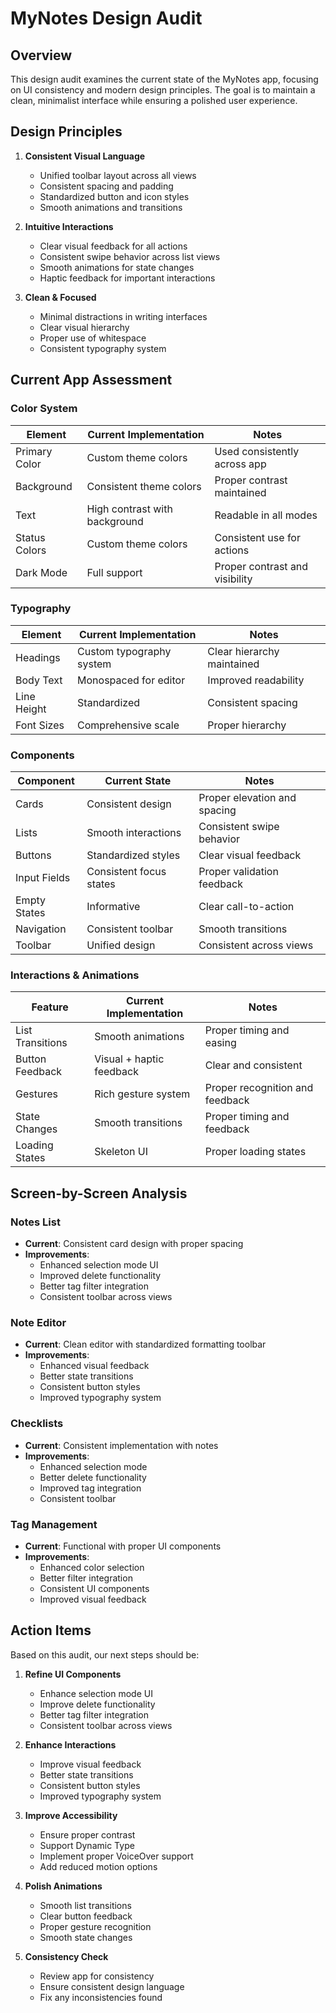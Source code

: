 # MyNotes Design Audit

## Overview

This design audit examines the current state of the MyNotes app, focusing on UI consistency and modern design principles. The goal is to maintain a clean, minimalist interface while ensuring a polished user experience.

## Design Principles

1. **Consistent Visual Language**
   - Unified toolbar layout across all views
   - Consistent spacing and padding
   - Standardized button and icon styles
   - Smooth animations and transitions

2. **Intuitive Interactions**
   - Clear visual feedback for all actions
   - Consistent swipe behavior across list views
   - Smooth animations for state changes
   - Haptic feedback for important interactions

3. **Clean & Focused**
   - Minimal distractions in writing interfaces
   - Clear visual hierarchy
   - Proper use of whitespace
   - Consistent typography system

## Current App Assessment

### Color System

| Element | Current Implementation | Notes |
|---------|------------------------|--------|
| Primary Color | Custom theme colors | Used consistently across app |
| Background | Consistent theme colors | Proper contrast maintained |
| Text | High contrast with background | Readable in all modes |
| Status Colors | Custom theme colors | Consistent use for actions |
| Dark Mode | Full support | Proper contrast and visibility |

### Typography

| Element | Current Implementation | Notes |
|---------|------------------------|--------|
| Headings | Custom typography system | Clear hierarchy maintained |
| Body Text | Monospaced for editor | Improved readability |
| Line Height | Standardized | Consistent spacing |
| Font Sizes | Comprehensive scale | Proper hierarchy |

### Components

| Component | Current State | Notes |
|-----------|--------------|--------|
| Cards | Consistent design | Proper elevation and spacing |
| Lists | Smooth interactions | Consistent swipe behavior |
| Buttons | Standardized styles | Clear visual feedback |
| Input Fields | Consistent focus states | Proper validation feedback |
| Empty States | Informative | Clear call-to-action |
| Navigation | Consistent toolbar | Smooth transitions |
| Toolbar | Unified design | Consistent across views |

### Interactions & Animations

| Feature | Current Implementation | Notes |
|---------|------------------------|--------|
| List Transitions | Smooth animations | Proper timing and easing |
| Button Feedback | Visual + haptic feedback | Clear and consistent |
| Gestures | Rich gesture system | Proper recognition and feedback |
| State Changes | Smooth transitions | Proper timing and feedback |
| Loading States | Skeleton UI | Proper loading states |

## Screen-by-Screen Analysis

### Notes List
- **Current**: Consistent card design with proper spacing
- **Improvements**:
  - Enhanced selection mode UI
  - Improved delete functionality
  - Better tag filter integration
  - Consistent toolbar across views

### Note Editor
- **Current**: Clean editor with standardized formatting toolbar
- **Improvements**:
  - Enhanced visual feedback
  - Better state transitions
  - Consistent button styles
  - Improved typography system

### Checklists
- **Current**: Consistent implementation with notes
- **Improvements**:
  - Enhanced selection mode
  - Better delete functionality
  - Improved tag integration
  - Consistent toolbar

### Tag Management
- **Current**: Functional with proper UI components
- **Improvements**:
  - Enhanced color selection
  - Better filter integration
  - Consistent UI components
  - Improved visual feedback

## Action Items

Based on this audit, our next steps should be:

1. **Refine UI Components**
   - Enhance selection mode UI
   - Improve delete functionality
   - Better tag filter integration
   - Consistent toolbar across views

2. **Enhance Interactions**
   - Improve visual feedback
   - Better state transitions
   - Consistent button styles
   - Improved typography system

3. **Improve Accessibility**
   - Ensure proper contrast
   - Support Dynamic Type
   - Implement proper VoiceOver support
   - Add reduced motion options

4. **Polish Animations**
   - Smooth list transitions
   - Clear button feedback
   - Proper gesture recognition
   - Smooth state changes

5. **Consistency Check**
   - Review app for consistency
   - Ensure consistent design language
   - Fix any inconsistencies found
